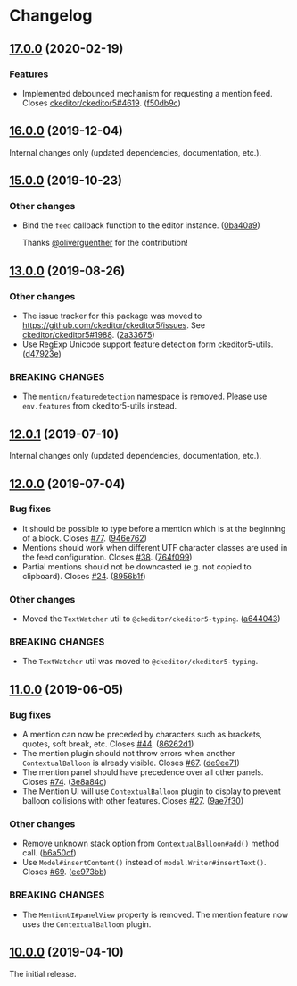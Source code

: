 Changelog
=========

## [17.0.0](https://github.com/ckeditor/ckeditor5-mention/compare/v16.0.0...v17.0.0) (2020-02-19)

### Features

* Implemented debounced mechanism for requesting a mention feed. Closes [ckeditor/ckeditor5#4619](https://github.com/ckeditor/ckeditor5/issues/4619). ([f50db9c](https://github.com/ckeditor/ckeditor5-mention/commit/f50db9c))


## [16.0.0](https://github.com/ckeditor/ckeditor5-mention/compare/v15.0.0...v16.0.0) (2019-12-04)

Internal changes only (updated dependencies, documentation, etc.).


## [15.0.0](https://github.com/ckeditor/ckeditor5-mention/compare/v13.0.0...v15.0.0) (2019-10-23)

### Other changes

* Bind the `feed` callback function to the editor instance. ([0ba40a9](https://github.com/ckeditor/ckeditor5-mention/commit/0ba40a9))

  Thanks [@oliverguenther](https://github.com/oliverguenther) for the contribution!


## [13.0.0](https://github.com/ckeditor/ckeditor5-mention/compare/v12.0.1...v13.0.0) (2019-08-26)

### Other changes

* The issue tracker for this package was moved to https://github.com/ckeditor/ckeditor5/issues. See [ckeditor/ckeditor5#1988](https://github.com/ckeditor/ckeditor5/issues/1988). ([2a33675](https://github.com/ckeditor/ckeditor5-mention/commit/2a33675))
* Use RegExp Unicode support feature detection form ckeditor5-utils. ([d47923e](https://github.com/ckeditor/ckeditor5-mention/commit/d47923e))

### BREAKING CHANGES

* The `mention/featuredetection` namespace is removed. Please use `env.features` from ckeditor5-utils instead.


## [12.0.1](https://github.com/ckeditor/ckeditor5-mention/compare/v12.0.0...v12.0.1) (2019-07-10)

Internal changes only (updated dependencies, documentation, etc.).


## [12.0.0](https://github.com/ckeditor/ckeditor5-mention/compare/v11.0.0...v12.0.0) (2019-07-04)

### Bug fixes

* It should be possible to type before a mention which is at the beginning of a block. Closes [#77](https://github.com/ckeditor/ckeditor5-mention/issues/77). ([946e762](https://github.com/ckeditor/ckeditor5-mention/commit/946e762))
* Mentions should work when different UTF character classes are used in the feed configuration. Closes [#38](https://github.com/ckeditor/ckeditor5-mention/issues/38). ([764f099](https://github.com/ckeditor/ckeditor5-mention/commit/764f099))
* Partial mentions should not be downcasted (e.g. not copied to clipboard). Closes [#24](https://github.com/ckeditor/ckeditor5-mention/issues/24). ([8956b1f](https://github.com/ckeditor/ckeditor5-mention/commit/8956b1f))

### Other changes

* Moved the `TextWatcher` util to `@ckeditor/ckeditor5-typing`. ([a644043](https://github.com/ckeditor/ckeditor5-mention/commit/a644043))

### BREAKING CHANGES

* The `TextWatcher` util was moved to `@ckeditor/ckeditor5-typing`.


## [11.0.0](https://github.com/ckeditor/ckeditor5-mention/compare/v10.0.0...v11.0.0) (2019-06-05)

### Bug fixes

* A mention can now be preceded by characters such as brackets, quotes, soft break, etc. Closes [#44](https://github.com/ckeditor/ckeditor5-mention/issues/44). ([86262d1](https://github.com/ckeditor/ckeditor5-mention/commit/86262d1))
* The mention plugin should not throw errors when another `ContextualBalloon` is already visible. Closes [#67](https://github.com/ckeditor/ckeditor5-mention/issues/67). ([de9ee71](https://github.com/ckeditor/ckeditor5-mention/commit/de9ee71))
* The mention panel should have precedence over all other panels. Closes [#74](https://github.com/ckeditor/ckeditor5-mention/issues/74). ([3e8a84c](https://github.com/ckeditor/ckeditor5-mention/commit/3e8a84c))
* The Mention UI will use `ContextualBalloon` plugin to display to prevent balloon collisions with other features. Closes [#27](https://github.com/ckeditor/ckeditor5-mention/issues/27). ([9ae7f30](https://github.com/ckeditor/ckeditor5-mention/commit/9ae7f30))

### Other changes

* Remove unknown stack option from `ContextualBalloon#add()` method call. ([b6a50cf](https://github.com/ckeditor/ckeditor5-mention/commit/b6a50cf))
* Use `Model#insertContent()` instead of `model.Writer#insertText()`. Closes [#69](https://github.com/ckeditor/ckeditor5-mention/issues/69). ([ee973bb](https://github.com/ckeditor/ckeditor5-mention/commit/ee973bb))

### BREAKING CHANGES

* The `MentionUI#panelView` property is removed. The mention feature now uses the `ContextualBalloon` plugin.


## [10.0.0](https://github.com/ckeditor/ckeditor5-mention/tree/v10.0.0) (2019-04-10)

The initial release.

